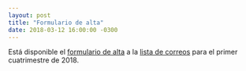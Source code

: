 ```yaml
---
layout: post
title: "Formulario de alta"
date: 2018-03-12 16:00:00 -0300
---
```


Está disponible el [formulario de alta](https://goo.gl/forms/zUveI046JcPhhhju1)
a la [lista de correos](https://groups.google.com/forum/#!forum/fiuba-7541rw-alu)
para el primer cuatrimestre de 2018.
